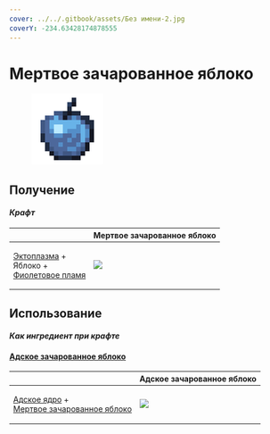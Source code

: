 ```yaml
---
cover: ../../.gitbook/assets/Без имени-2.jpg
coverY: -234.63428174878555
---
```


# Мертвое зачарованное яблоко

<figure><img src="../../.gitbook/assets/gobber2_gooey_apple_128.png" alt=""><figcaption></figcaption></figure>

## Получение

#### _Крафт_

|                                                                                                              | Мертвое зачарованное яблоко                          |
| ------------------------------------------------------------------------------------------------------------ | ---------------------------------------------------- |
| <p><a href="ectoplasm.md">Эктоплазма</a> +<br>Яблоко +<br><a href="purple_blaze.md">Фиолетовое пламя</a></p> | ![](../../.gitbook/assets/gobber2\_gooey\_apple.png) |

## Использование

#### _Как ингредиент при крафте_

#### [Адское зачарованное яблоко](gobber2\_gooey\_apple\_nether.md)

|                                                                                                                              | Адское зачарованное яблоко                                   |
| ---------------------------------------------------------------------------------------------------------------------------- | ------------------------------------------------------------ |
| <p><a href="gobber2_goo_nether.md">Адское ядро</a> +<br><a href="gobber2_gooey_apple.md">Мертвое зачарованное яблоко</a></p> | ![](../../.gitbook/assets/gobber2\_gooey\_apple\_nether.png) |
